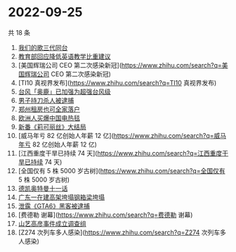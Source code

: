 # 2022-09-25

共 18 条

<!-- BEGIN -->
<!-- 最后更新时间 Sun Sep 25 2022 23:17:04 GMT+0800 (China Standard Time) -->

1. [我们的歌三代同台](https://www.zhihu.com/search?q=我们的歌三代同台)
1. [教育部回应降低英语教学比重建议](https://www.zhihu.com/search?q=教育部回应降低英语教学比重建议)
1. [美国辉瑞公司 CEO 第二次感染新冠](https://www.zhihu.com/search?q=美国辉瑞公司 CEO 第二次感染新冠)
1. [TI10 真视界发布](https://www.zhihu.com/search?q=TI10 真视界发布)
1. [台风「奥鹿」已加强为超强台风级](https://www.zhihu.com/search?q=台风「奥鹿」已加强为超强台风级)
1. [男子持刀杀人被逮捕](https://www.zhihu.com/search?q=男子持刀杀人被逮捕)
1. [郑州租房也可全家落户](https://www.zhihu.com/search?q=郑州租房也可全家落户)
1. [欧洲人买爆中国电热毯](https://www.zhihu.com/search?q=欧洲人买爆中国电热毯)
1. [新番《莉可丽丝》大结局](https://www.zhihu.com/search?q=新番《莉可丽丝》大结局)
1. [威马年亏 82 亿创始人年薪 12 亿](https://www.zhihu.com/search?q=威马年亏 82 亿创始人年薪 12 亿)
1. [江西重度干旱已持续 74 天](https://www.zhihu.com/search?q=江西重度干旱已持续 74 天)
1. [全国仅有 5 株 5000 岁古树](https://www.zhihu.com/search?q=全国仅有 5 株 5000 岁古树)
1. [德凯奥特曼十一话](https://www.zhihu.com/search?q=德凯奥特曼十一话)
1. [广东一在建高架垮塌钢箱梁垮塌](https://www.zhihu.com/search?q=广东一在建高架垮塌钢箱梁垮塌)
1. [泄露《GTA6》黑客被逮捕](https://www.zhihu.com/search?q=泄露《GTA6》黑客被逮捕)
1. [费德勒 谢幕](https://www.zhihu.com/search?q=费德勒 谢幕)
1. [山艺高彦事件成立调查组](https://www.zhihu.com/search?q=山艺高彦事件成立调查组)
1. [Z274 次列车多人感染](https://www.zhihu.com/search?q=Z274 次列车多人感染)

<!-- END -->
